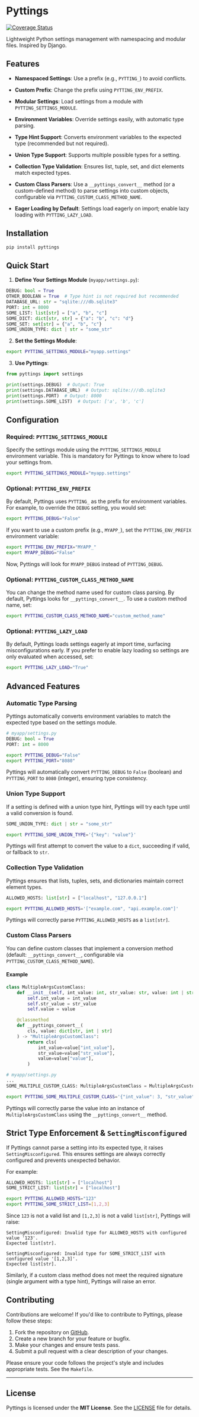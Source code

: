 # Pyttings
[![Coverage Status](https://coveralls.io/repos/github/ruitcatarino/pyttings/badge.svg?branch=main)](https://coveralls.io/github/ruitcatarino/pyttings?branch=main)

Lightweight Python settings management with namespacing and modular files. Inspired by Django.

## Features

- **Namespaced Settings**: Use a prefix (e.g., `PYTTING_`) to avoid conflicts.
- **Custom Prefix**: Change the prefix using `PYTTING_ENV_PREFIX`.
- **Modular Settings**: Load settings from a module with `PYTTING_SETTINGS_MODULE`.
- **Environment Variables**: Override settings easily, with automatic type parsing.
- **Type Hint Support**: Converts environment variables to the expected type (recommended but not required).
- **Union Type Support**: Supports multiple possible types for a setting.
- **Collection Type Validation**: Ensures list, tuple, set, and dict elements match expected types.
- **Custom Class Parsers**: Use a `__pyttings_convert__` method (or a custom-defined method) to parse settings into custom objects, configurable via `PYTTING_CUSTOM_CLASS_METHOD_NAME`.

 - **Eager Loading by Default**: Settings load eagerly on import; enable lazy loading with `PYTTING_LAZY_LOAD`.

## Installation

```bash
pip install pyttings
```

## Quick Start

1. **Define Your Settings Module** (`myapp/settings.py`):

```python
DEBUG: bool = True
OTHER_BOOLEAN = True  # Type hint is not required but recommended
DATABASE_URL: str = "sqlite:///db.sqlite3"
PORT: int = 8000
SOME_LIST: list[str] = ["a", "b", "c"]
SOME_DICT: dict[str, str] = {"a": "b", "c": "d"}
SOME_SET: set[str] = {"a", "b", "c"}
SOME_UNION_TYPE: dict | str = "some_str"
```

2. **Set the Settings Module**:

```bash
export PYTTING_SETTINGS_MODULE="myapp.settings"
```

3. **Use Pyttings**:

```python
from pyttings import settings

print(settings.DEBUG)  # Output: True
print(settings.DATABASE_URL)  # Output: sqlite:///db.sqlite3
print(settings.PORT)  # Output: 8000
print(settings.SOME_LIST)  # Output: ['a', 'b', 'c']
```

## Configuration

### Required: `PYTTING_SETTINGS_MODULE`

Specify the settings module using the `PYTTING_SETTINGS_MODULE` environment variable. This is mandatory for Pyttings to know where to load your settings from.

```bash
export PYTTING_SETTINGS_MODULE="myapp.settings"
```

### Optional: `PYTTING_ENV_PREFIX`

By default, Pyttings uses `PYTTING_` as the prefix for environment variables. For example, to override the `DEBUG` setting, you would set:

```bash
export PYTTING_DEBUG="False"
```

If you want to use a custom prefix (e.g., `MYAPP_`), set the `PYTTING_ENV_PREFIX` environment variable:

```bash
export PYTTING_ENV_PREFIX="MYAPP_"
export MYAPP_DEBUG="False"
```

Now, Pyttings will look for `MYAPP_DEBUG` instead of `PYTTING_DEBUG`.

### Optional: `PYTTING_CUSTOM_CLASS_METHOD_NAME`

You can change the method name used for custom class parsing. By default, Pyttings looks for `__pyttings_convert__`. To use a custom method name, set:

```bash
export PYTTING_CUSTOM_CLASS_METHOD_NAME="custom_method_name"
```

### Optional: `PYTTING_LAZY_LOAD`

By default, Pyttings loads settings eagerly at import time, surfacing misconfigurations early. If you prefer to enable lazy loading so settings are only evaluated when accessed, set:

```bash
export PYTTING_LAZY_LOAD="True"
```

## Advanced Features

### Automatic Type Parsing

Pyttings automatically converts environment variables to match the expected type based on the settings module.

```python
# myapp/settings.py
DEBUG: bool = True
PORT: int = 8000
```

```bash
export PYTTING_DEBUG="False"
export PYTTING_PORT="8080"
```

Pyttings will automatically convert `PYTTING_DEBUG` to `False` (boolean) and `PYTTING_PORT` to `8080` (integer), ensuring type consistency.

### Union Type Support

If a setting is defined with a union type hint, Pyttings will try each type until a valid conversion is found.

```python
SOME_UNION_TYPE: dict | str = "some_str"
```

```bash
export PYTTING_SOME_UNION_TYPE='{"key": "value"}'
```

Pyttings will first attempt to convert the value to a `dict`, succeeding if valid, or fallback to `str`.

### Collection Type Validation

Pyttings ensures that lists, tuples, sets, and dictionaries maintain correct element types.

```python
ALLOWED_HOSTS: list[str] = ["localhost", "127.0.0.1"]
```

```bash
export PYTTING_ALLOWED_HOSTS='["example.com", "api.example.com"]'
```

Pyttings will correctly parse `PYTTING_ALLOWED_HOSTS` as a `list[str]`.

### Custom Class Parsers

You can define custom classes that implement a conversion method (default: `__pyttings_convert__`, configurable via `PYTTING_CUSTOM_CLASS_METHOD_NAME`).

#### Example

```python
class MultipleArgsCustomClass:
    def __init__(self, int_value: int, str_value: str, value: int | str):
        self.int_value = int_value
        self.str_value = str_value
        self.value = value

    @classmethod
    def __pyttings_convert__(
        cls, value: dict[str, int | str]
    ) -> "MultipleArgsCustomClass":
        return cls(
            int_value=value["int_value"],
            str_value=value["str_value"],
            value=value["value"],
        )
```

```python
# myapp/settings.py
...
SOME_MULTIPLE_CUSTOM_CLASS: MultipleArgsCustomClass = MultipleArgsCustomClass(1, "2", 3)
```

```bash
export PYTTING_SOME_MULTIPLE_CUSTOM_CLASS='{"int_value": 3, "str_value": "2", "value": "1"}'
```

Pyttings will correctly parse the value into an instance of `MultipleArgsCustomClass` using the `__pyttings_convert__` method.

## Strict Type Enforcement & `SettingMisconfigured`

If Pyttings cannot parse a setting into its expected type, it raises `SettingMisconfigured`. This ensures settings are always correctly configured and prevents unexpected behavior.

For example:

```python
ALLOWED_HOSTS: list[str] = ["localhost"]
SOME_STRICT_LIST: list[str] = ["localhost"]
```

```bash
export PYTTING_ALLOWED_HOSTS="123"
export PYTTING_SOME_STRICT_LIST=[1,2,3]
```

Since `123` is not a valid list and `[1,2,3]` is not a valid `list[str]`, Pyttings will raise:

```
SettingMisconfigured: Invalid type for ALLOWED_HOSTS with configured value '123'.
Expected list[str].

SettingMisconfigured: Invalid type for SOME_STRICT_LIST with configured value '[1,2,3]'.
Expected list[str].
```

Similarly, if a custom class method does not meet the required signature (single argument with a type hint), Pyttings will raise an error.

## Contributing

Contributions are welcome! If you'd like to contribute to Pyttings, please follow these steps:

1. Fork the repository on [GitHub](https://github.com/ruitcatarino/pyttings).
2. Create a new branch for your feature or bugfix.
3. Make your changes and ensure tests pass.
4. Submit a pull request with a clear description of your changes.

Please ensure your code follows the project's style and includes appropriate tests. See the `Makefile`.

---

## License

Pyttings is licensed under the **MIT License**. See the [LICENSE](LICENSE) file for details.
